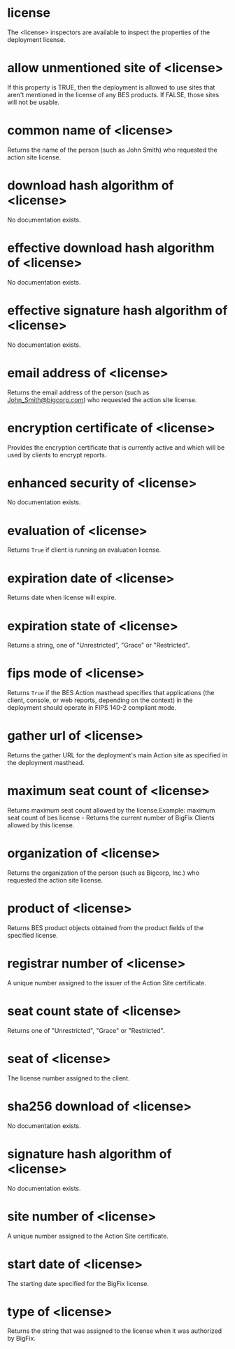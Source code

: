 # license

The &lt;license&gt; inspectors are available to inspect the properties of the deployment license.

# allow unmentioned site of &lt;license&gt;

If this property is TRUE, then the deployment is allowed to use sites that aren&#39;t mentioned in the license of any BES products. If FALSE, those sites will not be usable.

# common name of &lt;license&gt;

Returns the name of the person (such as John Smith) who requested the action site license.

# download hash algorithm of &lt;license&gt;

No documentation exists.

# effective download hash algorithm of &lt;license&gt;

No documentation exists.

# effective signature hash algorithm of &lt;license&gt;

No documentation exists.

# email address of &lt;license&gt;

Returns the email address of the person (such as John_Smith@bigcorp.com) who requested the action site license.

# encryption certificate of &lt;license&gt;

Provides the encryption certificate that is currently active and which will be used by clients to encrypt reports.

# enhanced security of &lt;license&gt;

No documentation exists.

# evaluation of &lt;license&gt;

Returns `True` if client is running an evaluation license.

# expiration date of &lt;license&gt;

Returns date when license will expire.

# expiration state of &lt;license&gt;

Returns a string, one of &quot;Unrestricted&quot;, &quot;Grace&quot; or &quot;Restricted&quot;.

# fips mode of &lt;license&gt;

Returns `True` if the BES Action masthead specifies that applications (the client, console, or web reports, depending on the context) in the deployment should operate in FIPS 140-2 compliant mode.

# gather url of &lt;license&gt;

Returns the gather URL for the deployment&#39;s main Action site as specified in the deployment masthead.

# maximum seat count of &lt;license&gt;

Returns maximum seat count allowed by the license.Example: maximum seat count of bes license - Returns the current number of BigFix Clients allowed by this license.

# organization of &lt;license&gt;

Returns the organization of the person (such as Bigcorp, Inc.) who requested the action site license.

# product of &lt;license&gt;

Returns BES product objects obtained from the product fields of the specified license.

# registrar number of &lt;license&gt;

A unique number assigned to the issuer of the Action Site certificate.

# seat count state of &lt;license&gt;

Returns one of &quot;Unrestricted&quot;, &quot;Grace&quot; or &quot;Restricted&quot;.

# seat of &lt;license&gt;

The license number assigned to the client.

# sha256 download of &lt;license&gt;

No documentation exists.

# signature hash algorithm of &lt;license&gt;

No documentation exists.

# site number of &lt;license&gt;

A unique number assigned to the Action Site certificate.

# start date of &lt;license&gt;

The starting date specified for the BigFix license.

# type of &lt;license&gt;

Returns the string that was assigned to the license when it was authorized by BigFix.
